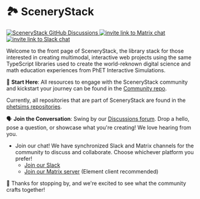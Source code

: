 # 🏞️ SceneryStack 

<p>
    <a href="https://github.com/orgs/scenerystack/discussions">
        <img src="https://img.shields.io/github/discussions/scenerystack/community" alt="SceneryStack GitHub Discussions">
    </a>
    <a href="https://matrix.to/#/##scenerystack:matrix.org">
        <img src="https://img.shields.io/badge/chat-matrix-green" alt="invite link to Matrix chat">
    </a>
    <a href="https://join.slack.com/t/scenerystack/shared_invite/zt-22d2r9ruc-GnxYi37iPluFwVkt~LdzGA">
        <img src="https://img.shields.io/badge/chat-slack-purple" alt="invite link to Slack chat">
    </a>
</p>


Welcome to the front page of SceneryStack, the library stack for those interested in creating multimodal, interactive web projects using the same TypeScript libraries used to create the world-reknown digital science and math education experiences from PhET Interactive Simulations.

📘 **Start Here**: All resources to engage with the SceneryStack community and kickstart your journey can be found in the [Community repo](https://github.com/scenerystack/community).

Currently, all repositories that are part of SceneryStack are found in the [phetsims repositories](https://github.com/phetsims/).

🗣️ **Join the Conversation**: Swing by our [Discussions forum](https://github.com/orgs/scenerystack/discussions). Drop a hello, pose a question, or showcase what you're creating! We love hearing from you. 

- Join our chat! We have synchronized Slack and Matrix channels for the community to discuss and collaborate. Choose whichever platform you prefer!
  - [Join our Slack](https://join.slack.com/t/scenerystack/shared_invite/zt-22d2r9ruc-GnxYi37iPluFwVkt~LdzGA)
  - [Join our Matrix server](https://matrix.to/#/#scenerystack:matrix.org) (Element client recommended)

💖 Thanks for stopping by, and we're excited to see what the community crafts together!
